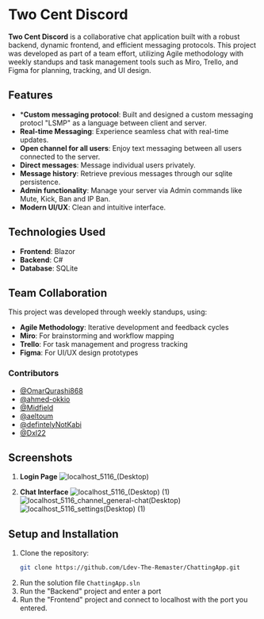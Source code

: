 # Two Cent Discord

**Two Cent Discord** is a collaborative chat application built with a robust backend, dynamic frontend, and efficient messaging protocols. This project was developed as part of a team effort, utilizing Agile methodology with weekly standups and task management tools such as Miro, Trello, and Figma for planning, tracking, and UI design.

## Features
- ***Custom messaging protocol**: Built and designed a custom messaging protocl "LSMP" as a language between client and server.
- **Real-time Messaging**: Experience seamless chat with real-time updates.
- **Open channel for all users**: Enjoy text messaging between all users connected to the server.
- **Direct messages**: Message individual users privately.
- **Message history**: Retrieve previous messages through our sqlite persistence.
- **Admin functionality**: Manage your server via Admin commands like Mute, Kick, Ban and IP Ban.
- **Modern UI/UX**: Clean and intuitive interface.

## Technologies Used
- **Frontend**: Blazor
- **Backend**: C#
- **Database**: SQLite

## Team Collaboration
This project was developed through weekly standups, using:
- **Agile Methodology**: Iterative development and feedback cycles
- **Miro**: For brainstorming and workflow mapping
- **Trello**: For task management and progress tracking
- **Figma**: For UI/UX design prototypes

### Contributors
- [@OmarQurashi868](https://github.com/OmarQurashi868)
- [@ahmed-okkio](https://github.com/ahmed-okkio)
- [@Midfield](https://github.com/MidfieId)
- [@aeltoum](https://github.com/aeltoum)
- [@defintelyNotKabi](https://github.com/defintelyNotKabi)
- [@Dxl22](https://github.com/Dxl22)

## Screenshots
1. **Login Page**
![localhost_5116_(Desktop)](https://github.com/user-attachments/assets/6beaf136-7bbb-4fc4-957b-e056d6c260a7)


2. **Chat Interface**
![localhost_5116_(Desktop) (1)](https://github.com/user-attachments/assets/70c44721-62e5-4894-8ab0-c28ae1793dd0)
![localhost_5116_channel_general-chat(Desktop)](https://github.com/user-attachments/assets/75ff45a7-0387-466b-b6b4-82a95b6e47b6)
![localhost_5116_settings(Desktop) (1)](https://github.com/user-attachments/assets/bbba97cd-6e49-4745-a717-8197786c3b94)


## Setup and Installation
1. Clone the repository:
   ```bash
   git clone https://github.com/Ldev-The-Remaster/ChattingApp.git
2. Run the solution file `ChattingApp.sln`
3. Run the "Backend" project and enter a port
4. Run the "Frontend" project and connect to localhost with the port you entered.

